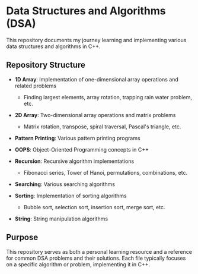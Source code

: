 # Data Structures and Algorithms (DSA)

This repository documents my journey learning and implementing various data structures and algorithms in C++.

## Repository Structure

- **1D Array**: Implementation of one-dimensional array operations and related problems
  - Finding largest elements, array rotation, trapping rain water problem, etc.

- **2D Array**: Two-dimensional array operations and matrix problems
  - Matrix rotation, transpose, spiral traversal, Pascal's triangle, etc.

- **Pattern Printing**: Various pattern printing programs

- **OOPS**: Object-Oriented Programming concepts in C++

- **Recursion**: Recursive algorithm implementations
  - Fibonacci series, Tower of Hanoi, permutations, combinations, etc.

- **Searching**: Various searching algorithms

- **Sorting**: Implementation of sorting algorithms
  - Bubble sort, selection sort, insertion sort, merge sort, etc.

- **String**: String manipulation algorithms

## Purpose

This repository serves as both a personal learning resource and a reference for common DSA problems and their solutions. Each file typically focuses on a specific algorithm or problem, implementing it in C++.